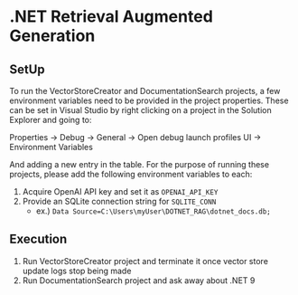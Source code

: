 # .NET Retrieval Augmented Generation

## SetUp

To run the VectorStoreCreator and DocumentationSearch projects, a few environment variables need to be provided in the project properties. These can be set in Visual Studio by right clicking on a project in the Solution Explorer and going to:

Properties &rarr; Debug &rarr; General &rarr; Open debug launch profiles UI &rarr; Environment Variables

And adding a new entry in the table. For the purpose of running these projects, please add the following environment variables to each:

1. Acquire OpenAI API key and set it as `OPENAI_API_KEY`
2. Provide an SQLite connection string for `SQLITE_CONN`
    - ex.) `Data Source=C:\Users\myUser\DOTNET_RAG\dotnet_docs.db;`

## Execution

1. Run VectorStoreCreator project and terminate it once vector store update logs stop being made
2. Run DocumentationSearch project and ask away about .NET 9
